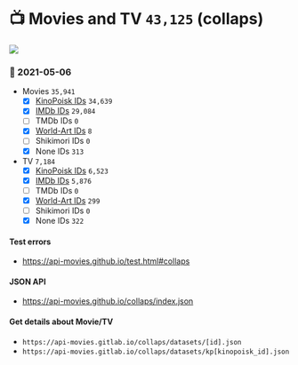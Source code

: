 # :tv: Movies and TV `43,125` (collaps)

<a href="https://API-Movies.github.io"><img src="https://API-Movies.github.io/banner.png?cache"></a>

### :date: 2021-05-06
- Movies `35,941`
  - [x] <a href="https://API-Movies.github.io/collaps/movie_kinopoisk_ids.json">KinoPoisk IDs</a> `34,639`
  - [x] <a href="https://API-Movies.github.io/collaps/movie_imdb_ids.json">IMDb IDs</a> `29,084`
  - [ ] TMDb IDs `0`
  - [x] <a href="https://API-Movies.github.io/collaps/movie_world_art_ids.json">World-Art IDs</a> `8`
  - [ ] Shikimori IDs `0`
  - [x] None IDs `313`
- TV `7,184`
  - [x] <a href="https://API-Movies.github.io/collaps/tv_kinopoisk_ids.json">KinoPoisk IDs</a> `6,523`
  - [x] <a href="https://API-Movies.github.io/collaps/tv_imdb_ids.json">IMDb IDs</a> `5,876`
  - [ ] TMDb IDs `0`
  - [x] <a href="https://API-Movies.github.io/collaps/tv_world_art_ids.json">World-Art IDs</a> `299`
  - [ ] Shikimori IDs `0`
  - [x] None IDs `322`
#### Test errors
- <a href='https://api-movies.github.io/test.html#collaps'>https://api-movies.github.io/test.html#collaps</a>
#### JSON API
- <a href='https://api-movies.github.io/collaps/index.json'>https://api-movies.github.io/collaps/index.json</a>
#### Get details about Movie/TV
- `https://api-movies.gitlab.io/collaps/datasets/[id].json`
- `https://api-movies.gitlab.io/collaps/datasets/kp[kinopoisk_id].json`

